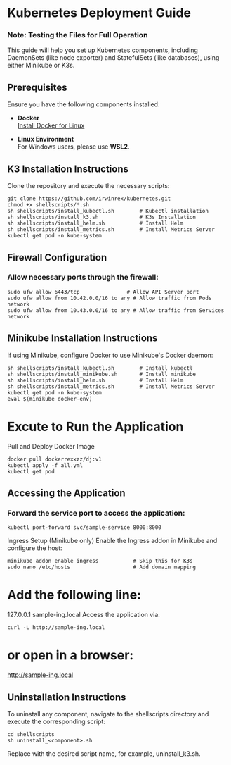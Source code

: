 # Kubernetes Deployment Guide

### Note: Testing the Files for Full Operation

This guide will help you set up Kubernetes components, including DaemonSets (like node exporter) and StatefulSets (like databases), using either Minikube or K3s.

## Prerequisites

Ensure you have the following components installed:

- **Docker**  
  [Install Docker for Linux](https://docs.docker.com/desktop/install/linux-install/)

- **Linux Environment**  
  For Windows users, please use **WSL2**.

## K3 Installation Instructions

Clone the repository and execute the necessary scripts:

```
git clone https://github.com/irwinrex/kubernetes.git
chmod +x shellscripts/*.sh
sh shellscripts/install_kubectl.sh        # Kubectl installation
sh shellscripts/install_k3.sh             # K3s Installation
sh shellscripts/install_helm.sh           # Install Helm
sh shellscripts/install_metrics.sh        # Install Metrics Server
kubectl get pod -n kube-system
```

## Firewall Configuration
### Allow necessary ports through the firewall:


```
sudo ufw allow 6443/tcp               # Allow API Server port
sudo ufw allow from 10.42.0.0/16 to any # Allow traffic from Pods network
sudo ufw allow from 10.43.0.0/16 to any # Allow traffic from Services network
```


## Minikube Installation Instructions
If using Minikube, configure Docker to use Minikube's Docker daemon:


```
sh shellscripts/install_kubectl.sh        # Install kubectl
sh shellscripts/install_minikube.sh       # Install minikube
sh shellscripts/install_helm.sh           # Install Helm
sh shellscripts/install_metrics.sh        # Install Metrics Server
kubectl get pod -n kube-system
eval $(minikube docker-env)
```


# Excute to Run the Application

Pull and Deploy Docker Image

```
docker pull dockerrexxzz/dj:v1
kubectl apply -f all.yml
kubectl get pod
```

## Accessing the Application
### Forward the service port to access the application:


```
kubectl port-forward svc/sample-service 8000:8000
```

Ingress Setup (Minikube only)
Enable the Ingress addon in Minikube and configure the host:


```
minikube addon enable ingress           # Skip this for K3s
sudo nano /etc/hosts                    # Add domain mapping
```

# Add the following line:

127.0.0.1 sample-ing.local
Access the application via:


```
curl -L http://sample-ing.local
```

# or open in a browser:

http://sample-ing.local

## Uninstallation Instructions

To uninstall any component, navigate to the shellscripts directory and execute the corresponding script:


```
cd shellscripts
sh uninstall_<component>.sh
```

Replace <component> with the desired script name, for example, uninstall_k3.sh.